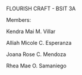 FLOURISH CRAFT - BSIT 3A

Members:

Kendra Mai M. Villar

Alliah Micole C. Esperanza

Joana Rose C. Mendoza

Rhea Mae O. Samaniego

